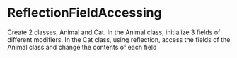 # ReflectionFieldAccessing
Create 2 classes, Animal and Cat. In the Animal class, initialize 3 fields of different modifiers. In the Cat class, using reflection, access the fields of the Animal class and change the contents of each field
